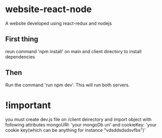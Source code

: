 # website-react-node
A website developed using react-redux and nodejs 

## First thing
reun command 'npm install' on main and client directory to install dependencies

## Then
Run the command 'run npm dev'. This will run both servers.

# !important
you must create dev.js file on /client deirectory and import object with following attributes
mongoURI: 'your mongoDb uri' and cookieKey: 'your cookie key(which can be anything for instance "vdsddsdsdsvfbs")'
